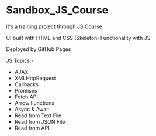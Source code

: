 # Sandbox_JS_Course

it's a training project through JS Course

UI built with HTML and CSS (Skeleton) Functionality with JS

Deployed by GitHub Pages

JS Topics:-

  - AJAX
  - XMLHttpRequest
  - Callbacks
  - Promises
  - Fetch API
  - Arrow Functions
  - Async & Await
  - Read from Text File
  - Read from JSON File
  - Read from API 
